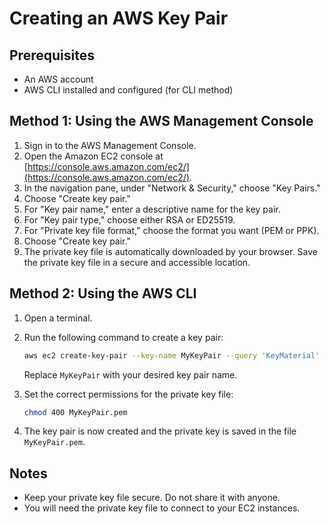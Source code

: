 # Creating an AWS Key Pair

## Prerequisites
- An AWS account
- AWS CLI installed and configured (for CLI method)

## Method 1: Using the AWS Management Console

1. Sign in to the AWS Management Console.
2. Open the Amazon EC2 console at [https://console.aws.amazon.com/ec2/](https://console.aws.amazon.com/ec2/).
3. In the navigation pane, under "Network & Security," choose "Key Pairs."
4. Choose "Create key pair."
5. For "Key pair name," enter a descriptive name for the key pair.
6. For "Key pair type," choose either RSA or ED25519.
7. For "Private key file format," choose the format you want (PEM or PPK).
8. Choose "Create key pair."
9. The private key file is automatically downloaded by your browser. Save the private key file in a secure and accessible location.

## Method 2: Using the AWS CLI

1. Open a terminal.
2. Run the following command to create a key pair:

    ```sh
    aws ec2 create-key-pair --key-name MyKeyPair --query 'KeyMaterial' --output text > MyKeyPair.pem
    ```

    Replace `MyKeyPair` with your desired key pair name.

3. Set the correct permissions for the private key file:

    ```sh
    chmod 400 MyKeyPair.pem
    ```

4. The key pair is now created and the private key is saved in the file `MyKeyPair.pem`.

## Notes
- Keep your private key file secure. Do not share it with anyone.
- You will need the private key file to connect to your EC2 instances.